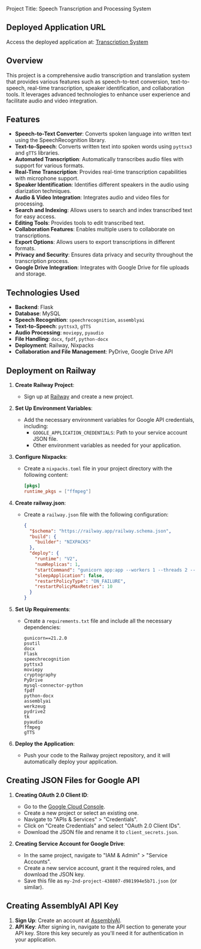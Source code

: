 Project Title: Speech Transcription and Processing System

## Deployed Application URL
Access the deployed application at: [Transcription System](https://transcription-dharmendra-prajapati.up.railway.app/)

## Overview
This project is a comprehensive audio transcription and translation system that provides various features such as speech-to-text conversion, text-to-speech, real-time transcription, speaker identification, and collaboration tools. It leverages advanced technologies to enhance user experience and facilitate audio and video integration.

## Features

- **Speech-to-Text Converter**: Converts spoken language into written text using the SpeechRecognition library.
- **Text-to-Speech**: Converts written text into spoken words using `pyttsx3` and `gTTS` libraries.
- **Automated Transcription**: Automatically transcribes audio files with support for various formats.
- **Real-Time Transcription**: Provides real-time transcription capabilities with microphone support.
- **Speaker Identification**: Identifies different speakers in the audio using diarization techniques.
- **Audio & Video Integration**: Integrates audio and video files for processing.
- **Search and Indexing**: Allows users to search and index transcribed text for easy access.
- **Editing Tools**: Provides tools to edit transcribed text.
- **Collaboration Features**: Enables multiple users to collaborate on transcriptions.
- **Export Options**: Allows users to export transcriptions in different formats.
- **Privacy and Security**: Ensures data privacy and security throughout the transcription process.
- **Google Drive Integration**: Integrates with Google Drive for file uploads and storage.

## Technologies Used

- **Backend**: Flask
- **Database**: MySQL
- **Speech Recognition**: `speechrecognition`, `assemblyai`
- **Text-to-Speech**: `pyttsx3`, `gTTS`
- **Audio Processing**: `moviepy`, `pyaudio`
- **File Handling**: `docx`, `fpdf`, `python-docx`
- **Deployment**: Railway, Nixpacks
- **Collaboration and File Management**: PyDrive, Google Drive API

## Deployment on Railway

1. **Create Railway Project**:
   - Sign up at [Railway](https://railway.app/) and create a new project.
   
2. **Set Up Environment Variables**:
   - Add the necessary environment variables for Google API credentials, including:
     - `GOOGLE_APPLICATION_CREDENTIALS`: Path to your service account JSON file.
     - Other environment variables as needed for your application.

3. **Configure Nixpacks**:
   - Create a `nixpacks.toml` file in your project directory with the following content:
     ```toml
     [pkgs]
     runtime_pkgs = ["ffmpeg"]
     ```

4. **Create railway.json**:
   - Create a `railway.json` file with the following configuration:
     ```json
     {
       "$schema": "https://railway.app/railway.schema.json",
       "build": {
         "builder": "NIXPACKS"
       },
       "deploy": {
         "runtime": "V2",
         "numReplicas": 1,
         "startCommand": "gunicorn app:app --workers 1 --threads 2 --timeout 120",
         "sleepApplication": false,
         "restartPolicyType": "ON_FAILURE",
         "restartPolicyMaxRetries": 10
       }
     }
     ```

5. **Set Up Requirements**:
   - Create a `requirements.txt` file and include all the necessary dependencies:
     ```
     gunicorn==21.2.0
     psutil
     docx
     Flask
     speechrecognition
     pyttsx3
     moviepy
     cryptography
     PyDrive
     mysql-connector-python
     fpdf
     python-docx
     assemblyai
     werkzeug
     pydrive2
     tk
     pyaudio
     ffmpeg
     gTTS
     ```

6. **Deploy the Application**:
   - Push your code to the Railway project repository, and it will automatically deploy your application.

## Creating JSON Files for Google API

1. **Creating OAuth 2.0 Client ID**:
   - Go to the [Google Cloud Console](https://console.cloud.google.com/).
   - Create a new project or select an existing one.
   - Navigate to "APIs & Services" > "Credentials".
   - Click on "Create Credentials" and select "OAuth 2.0 Client IDs".
   - Download the JSON file and rename it to `client_secrets.json`.

2. **Creating Service Account for Google Drive**:
   - In the same project, navigate to "IAM & Admin" > "Service Accounts".
   - Create a new service account, grant it the required roles, and download the JSON key.
   - Save this file as `my-2nd-project-438807-d981994e5b71.json` (or similar).

## Creating AssemblyAI API Key

1. **Sign Up**: Create an account at [AssemblyAI](https://www.assemblyai.com/).
2. **API Key**: After signing in, navigate to the API section to generate your API key. Store this key securely as you'll need it for authentication in your application.
